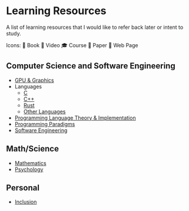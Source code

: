 # Learning Resources

A list of learning resources that I would like to refer back later or intent to study.

Icons: 📘 Book 🎥 Video 🎓 Course 📄 Paper 🔗 Web Page

## Computer Science and Software Engineering
- [GPU & Graphics](gpu_and_computer_graphics.md)
- Languages
  - [C](c.md)
  - [C++](cpp.md)
  - [Rust](rust.md)
  - [Other Languages](misc_languages.md)
- [Programming Language Theory & Implementation](pl.md)
- [Programming Paradigms](programming_paradigms.md)
- [Software Engineering](software_engineering.md)

## Math/Science
- [Mathematics](mathematics.md)
- [Psychology](psychology.md)

## Personal
- [Inclusion](inclusion.md)